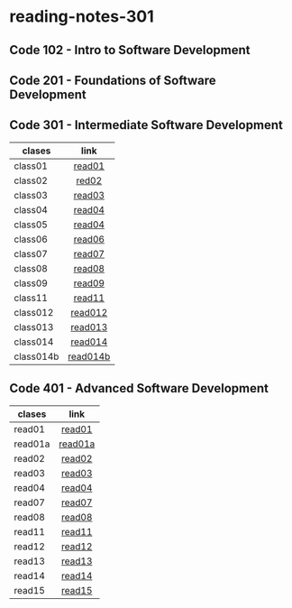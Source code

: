 # reading-notes-301

## Code 102 - Intro to Software Development


## Code 201 - Foundations of Software Development


## Code 301 - Intermediate Software Development

| clases|  link | 
|----------|:-------------:|
| class01  |    [read01](https://osamamomani1.github.io/reading-notes-301/class1) |
| class02 | [red02](https://osamamomani1.github.io/reading-notes-301/class2) |
| class03 |  [read03](https://osamamomani1.github.io/reading-notes-301/class3) | 
| class04 |  [read04](https://osamamomani1.github.io/reading-notes-301/class4) | 
| class05 |  [read04](https://osamamomani1.github.io/reading-notes-301/class5) | 
| class06 |  [read06](https://osamamomani1.github.io/reading-notes-301/class6) | 
| class07 |  [read07](https://osamamomani1.github.io/reading-notes-301/class7) | 
| class08 |  [read08](https://osamamomani1.github.io/reading-notes-301/class8) | 
| class09 |  [read09](https://osamamomani1.github.io/reading-notes-301/class9) | 
| class11 |  [read11](https://osamamomani1.github.io/reading-notes-301/class11) | 
| class012 |  [read012](https://osamamomani1.github.io/reading-notes-301/class12) | 
| class013 |  [read013](https://osamamomani1.github.io/reading-notes-301/class13) | 
| class014 |  [read014](https://osamamomani1.github.io/reading-notes-301/class14) | 
| class014b |  [read014b](https://osamamomani1.github.io/reading-notes-301/class14b) | 


## Code 401 - Advanced Software Development

| clases|  link | 
|----------|:-------------:|
| read01  |    [read01](https://osamamomani1.github.io/reading-notes-301/read01) |
| read01a  |    [read01a](https://osamamomani1.github.io/reading-notes-301/read01a) |
| read02  |    [read02](https://osamamomani1.github.io/reading-notes-301/read02) |
| read03  |    [read03](https://osamamomani1.github.io/reading-notes-301/read03) |
| read04  |    [read04](https://osamamomani1.github.io/reading-notes-304/read04) |
| read07  |    [read07](https://osamamomani1.github.io/reading-notes-304/read07) |
| read08  |    [read08](https://osamamomani1.github.io/reading-notes-304/read08) |
| read11  |    [read11](https://osamamomani1.github.io/reading-notes-301/read11) |
| read12  |    [read12](https://osamamomani1.github.io/reading-notes-301/read12) |
| read13  |    [read13](https://osamamomani1.github.io/reading-notes-301/read13) |
| read14  |    [read14](https://osamamomani1.github.io/reading-notes-301/read14) |
| read15  |    [read15](https://osamamomani1.github.io/reading-notes-301/read15) |

